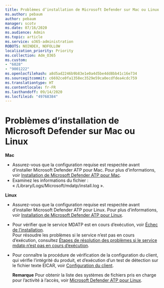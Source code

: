 ```yaml
---
title: Problèmes d’installation de Microsoft Defender sur Mac ou Linux
ms.author: pebaum
author: pebaum
manager: scotv
ms.date: 07/16/2020
ms.audience: Admin
ms.topic: article
ms.service: o365-administration
ROBOTS: NOINDEX, NOFOLLOW
localization_priority: Priority
ms.collection: Adm_O365
ms.custom:
- "6028"
- "9001222"
ms.openlocfilehash: a8d5ad2246b9b83e1e0a4d5be4dd8bb41c16e734
ms.sourcegitcommit: c6692ce0fa1358ec3529e59ca0ecdfdea4cdc759
ms.translationtype: HT
ms.contentlocale: fr-FR
ms.lasthandoff: 09/14/2020
ms.locfileid: "49768384"
---
```

# <a name="issues-installing-microsoft-defender-on-mac-or-linux"></a>Problèmes d’installation de Microsoft Defender sur Mac ou Linux

**Mac**

- Assurez-vous que la configuration requise est respectée avant d’installer Microsoft Defender ATP pour Mac. Pour plus d’informations, voir [Installation de Microsoft Defender ATP pour Mac](https://docs.microsoft.com/windows/security/threat-protection/microsoft-defender-atp/microsoft-defender-atp-mac#how-to-install-microsoft-defender-atp-for-mac).  
- Examinez les informations du fichier : « /Library/Logs/Microsoft/mdatp/install.log ».

**Linux**

- Assurez-vous que la configuration requise est respectée avant d’installer Microsoft Defender ATP pour Linux. Pour plus d’informations, voir [Installation de Microsoft Defender ATP pour Linux](https://docs.microsoft.com/windows/security/threat-protection/microsoft-defender-atp/microsoft-defender-atp-linux#system-requirements). 
- Pour vérifier que le service MDATP est en cours d’exécution, voir [Échec de l’installation](https://docs.microsoft.com/windows/security/threat-protection/microsoft-defender-atp/linux-support-install#installation-failed).  
    Pour résoudre les problèmes si le service n’est pas en cours d’exécution, consultez [Étapes de résolution des problèmes si le service mdatp n’est pas en cours d’exécution](https://docs.microsoft.com/windows/security/threat-protection/microsoft-defender-atp/linux-support-install#steps-to-troubleshoot-if-mdatp-service-isnt-running).
- Pour connaître la procédure de vérification de la configuration du client, qui vérifie l’intégrité du produit, et d’exécution d’un test de détection sur le fichier texte EICAR, voir [Configuration du client](https://docs.microsoft.com/windows/security/threat-protection/microsoft-defender-atp/linux-install-manually#client-configuration).  

    **Remarque** Pour obtenir la liste des systèmes de fichiers pris en charge pour l’activité à l’accès, voir [Microsoft Defender ATP pour Linux](https://docs.microsoft.com/windows/security/threat-protection/microsoft-defender-atp/microsoft-defender-atp-linux#system-requirements).